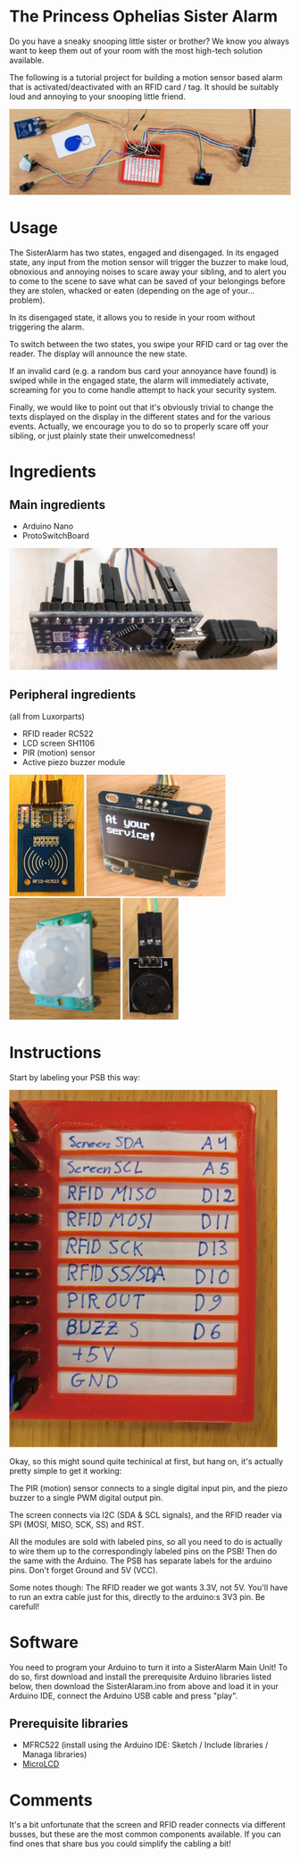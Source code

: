 # The Princess Ophelias Sister Alarm

Do you have a sneaky snooping little sister or brother? We know you
always want to keep them out of your room with the most high-tech
solution available.

The following is a tutorial project for building a motion sensor based
alarm that is activated/deactivated with an RFID card / tag. It should
be suitably loud and annoying to your snooping little friend.

![PSB labels](https://github.com/innovationgarage/SisterAlarm/raw/master/images/overview.jpg)

# Usage

The SisterAlarm has two states, engaged and disengaged. In its engaged
state, any input from the motion sensor will trigger the buzzer to
make loud, obnoxious and annoying noises to scare away your sibling,
and to alert you to come to the scene to save what can be saved of
your belongings before they are stolen, whacked or eaten (depending on
the age of your... problem).

In its disengaged state, it allows you to reside in your room without
triggering the alarm.

To switch between the two states, you swipe your RFID card or tag over
the reader. The display will announce the new state.

If an invalid card (e.g. a random bus card your annoyance have found)
is swiped while in the engaged state, the alarm will immediately
activate, screaming for you to come handle attempt to hack your
security system.

Finally, we would like to point out that it's obviously trivial to
change the texts displayed on the display in the different states and
for the various events. Actually, we encourage you to do so to
properly scare off your sibling, or just plainly state their
unwelcomedness!

# Ingredients
## Main ingredients
* Arduino Nano
* ProtoSwitchBoard

![Arduino](https://github.com/innovationgarage/SisterAlarm/raw/master/images/Arduino.jpg)

## Peripheral ingredients
(all from Luxorparts)
* RFID reader RC522
* LCD screen SH1106
* PIR (motion) sensor
* Active piezo buzzer module

![RFID](https://github.com/innovationgarage/SisterAlarm/raw/master/images/RFID.jpg)
![Screen](https://github.com/innovationgarage/SisterAlarm/raw/master/images/Screen.jpg)
![PIR](https://github.com/innovationgarage/SisterAlarm/raw/master/images/PIR.jpg)
![BUZZ](https://github.com/innovationgarage/SisterAlarm/raw/master/images/BUZZ.jpg)

# Instructions

Start by labeling your PSB this way:

![PSB labels](https://github.com/innovationgarage/SisterAlarm/raw/master/images/PSBLabels.jpg)

Okay, so this might sound quite techinical at first, but hang on, it's
actually pretty simple to get it working:

The PIR (motion) sensor connects to a single digital input pin, and
the piezo buzzer to a single PWM digital output pin.

The screen connects via I2C (SDA & SCL signals), and the RFID reader
via SPI (MOSI, MISO, SCK, SS) and RST.

All the modules are sold with labeled pins, so all you need to do is
actually to wire them up to the correspondingly labeled pins on the
PSB! Then do the same with the Arduino. The PSB has separate labels
for the arduino pins. Don't forget Ground and 5V (VCC).

Some notes though: The RFID reader we got wants 3.3V, not 5V. You'll
have to run an extra cable just for this, directly to the arduino:s
3V3 pin. Be carefull!

# Software

You need to program your Arduino to turn it into a SisterAlarm Main Unit! To do so, first download and install the prerequisite Arduino libraries listed below, then download the SisterAlaram.ino from above and load it in your Arduino IDE, connect the Arduino USB cable and press "play".

## Prerequisite libraries

* MFRC522 (install using the Arduino IDE: Sketch / Include libraries / Managa libraries)
* [MicroLCD](https://github.com/stanleyhuangyc/MultiLCD/tree/master/MicroLCD)

# Comments

It's a bit unfortunate that the screen and RFID reader connects via
different busses, but these are the most common components available.
If you can find ones that share bus you could simplify the cabling a
bit!
